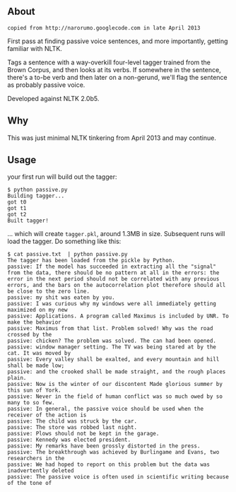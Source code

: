 ## About

`copied from http://narorumo.googlecode.com in late April 2013`

First pass at finding passive voice sentences, and more
importantly, getting familiar with NLTK.

Tags a sentence with a way-overkill four-level tagger trained from the Brown
Corpus, and then looks at its verbs. If somewhere in the sentence, there's a
to-be verb and then later on a non-gerund, we'll flag the sentence as probably
passive voice.

Developed against NLTK 2.0b5.

## Why

This was just minimal NLTK tinkering from April 2013 and may continue.


## Usage

your first run will build out the tagger:
```
$ python passive.py
Building tagger...
got t0
got t1
got t2
Built tagger!
```

... which will create `tagger.pkl`, around 1.3MB in size. Subsequent runs will load the tagger. Do something like this: 

```
$ cat passive.txt  | python passive.py
The tagger has been loaded from the pickle by Python.
passive: If the model has succeeded in extracting all the "signal" from the data, there should be no pattern at all in the errors: the error in the next period should not be correlated with any previous errors, and the bars on the autocorrelation plot therefore should all be close to the zero line. 
passive: my shit was eaten by you. 
passive: I was curious why my windows were all immediately getting maximized on my new
passive: Applications. A program called Maximus is included by UNR. To make the behavior
passive: Maximus from that list. Problem solved! Why was the road crossed by the
passive: chicken? The problem was solved. The can had been opened.
passive: window manager setting. The TV was being stared at by the cat. It was moved by
passive: Every valley shall be exalted, and every mountain and hill shall be made low;
passive: and the crooked shall be made straight, and the rough places plain.
passive: Now is the winter of our discontent Made glorious summer by this sun of York.
passive: Never in the field of human conflict was so much owed by so many to so few.
passive: In general, the passive voice should be used when the receiver of the action is
passive: The child was struck by the car.
passive: The store was robbed last night.
passive: Plows should not be kept in the garage.
passive: Kennedy was elected president.
passive: My remarks have been grossly distorted in the press.
passive: The breakthrough was achieved by Burlingame and Evans, two researchers in the
passive: We had hoped to report on this problem but the data was inadvertently deleted
passive: The passive voice is often used in scientific writing because of the tone of
```
